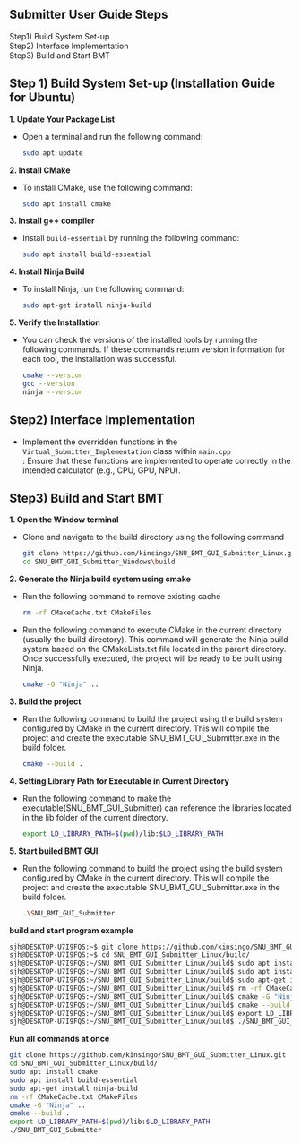 ## Submitter User Guide Steps
Step1) Build System Set-up  
Step2) Interface Implementation  
Step3) Build and Start BMT  

## Step 1) Build System Set-up (Installation Guide for Ubuntu)
**1. Update Your Package List**  
- Open a terminal and run the following command:
   ```bash
   sudo apt update
   ```

**2. Install CMake**  
- To install CMake, use the following command:
  ```bash
  sudo apt install cmake
  ```

**3. Install g++ compiler**  
- Install `build-essential` by running the following command:
  ```bash
  sudo apt install build-essential
  ```

**4. Install Ninja Build**  
- To install Ninja, run the following command:
  ```bash
  sudo apt-get install ninja-build
  ```

**5. Verify the Installation**  
- You can check the versions of the installed tools by running the following commands. If these commands return version information for each tool, the installation was successful.
  ```bash
  cmake --version
  gcc --version
  ninja --version
  ```

## Step2) Interface Implementation
- Implement the overridden functions in the `Virtual_Submitter_Implementation` class within `main.cpp`  
: Ensure that these functions are implemented to operate correctly in the intended calculator (e.g., CPU, GPU, NPU).

## Step3) Build and Start BMT
**1. Open the Window terminal**  
  - Clone and navigate to the build directory using the following command
    ```bash
    git clone https://github.com/kinsingo/SNU_BMT_GUI_Submitter_Linux.git
    cd SNU_BMT_GUI_Submitter_Windows\build
    ```
  
**2. Generate the Ninja build system using cmake**  
  - Run the following command to remove existing cache  
    ```bash
    rm -rf CMakeCache.txt CMakeFiles
    ```
  - Run the following command to execute CMake in the current directory (usually the build directory). This command will generate the Ninja build system based on the CMakeLists.txt file located in the parent directory. Once successfully executed, the project will be ready to be built using Ninja.
    ```bash
    cmake -G "Ninja" ..
    ```

**3. Build the project**  
  - Run the following command to build the project using the build system configured by CMake in the current directory. This will compile the project and create the executable SNU_BMT_GUI_Submitter.exe in the build folder.
    ```bash
    cmake --build .
    ```

**4. Setting Library Path for Executable in Current Directory**  
   - Run the following command to make the executable(SNU_BMT_GUI_Submitter) can reference the libraries located in the lib folder of the current directory.
     ```bash
     export LD_LIBRARY_PATH=$(pwd)/lib:$LD_LIBRARY_PATH
     ```

**5. Start builed BMT GUI**  
   - Run the following command to build the project using the build system configured by CMake in the current directory. This will compile the project and create the executable SNU_BMT_GUI_Submitter.exe in the build folder.
     ```bash
     .\SNU_BMT_GUI_Submitter
     ```

**build and start program example**
```bash
sjh@DESKTOP-U7I9FQS:~$ git clone https://github.com/kinsingo/SNU_BMT_GUI_Submitter_Linux.git
sjh@DESKTOP-U7I9FQS:~$ cd SNU_BMT_GUI_Submitter_Linux/build/
sjh@DESKTOP-U7I9FQS:~/SNU_BMT_GUI_Submitter_Linux/build$ sudo apt install cmake
sjh@DESKTOP-U7I9FQS:~/SNU_BMT_GUI_Submitter_Linux/build$ sudo apt install build-essential
sjh@DESKTOP-U7I9FQS:~/SNU_BMT_GUI_Submitter_Linux/build$ sudo apt-get install ninja-build
sjh@DESKTOP-U7I9FQS:~/SNU_BMT_GUI_Submitter_Linux/build$ rm -rf CMakeCache.txt CMakeFiles
sjh@DESKTOP-U7I9FQS:~/SNU_BMT_GUI_Submitter_Linux/build$ cmake -G "Ninja" ..
sjh@DESKTOP-U7I9FQS:~/SNU_BMT_GUI_Submitter_Linux/build$ cmake --build .
sjh@DESKTOP-U7I9FQS:~/SNU_BMT_GUI_Submitter_Linux/build$ export LD_LIBRARY_PATH=$(pwd)/lib:$LD_LIBRARY_PATH
sjh@DESKTOP-U7I9FQS:~/SNU_BMT_GUI_Submitter_Linux/build$ ./SNU_BMT_GUI_Submitter
```

**Run all commands at once**
```bash
git clone https://github.com/kinsingo/SNU_BMT_GUI_Submitter_Linux.git
cd SNU_BMT_GUI_Submitter_Linux/build/
sudo apt install cmake
sudo apt install build-essential
sudo apt-get install ninja-build
rm -rf CMakeCache.txt CMakeFiles
cmake -G "Ninja" ..
cmake --build .
export LD_LIBRARY_PATH=$(pwd)/lib:$LD_LIBRARY_PATH
./SNU_BMT_GUI_Submitter
```



